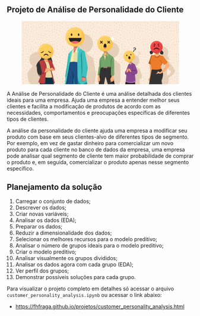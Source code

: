 ## Projeto de Análise de Personalidade do Cliente


<figure>
  <img src="./imagens/Blog_Banner.jpg " alt="Figura 1" />
</figure>

A Análise de Personalidade do Cliente é uma análise detalhada dos clientes ideais para uma empresa. Ajuda uma empresa a entender melhor seus clientes e facilita a modificação de produtos de acordo com as necessidades, comportamentos e preocupações específicas de diferentes tipos de clientes.

A análise da personalidade do cliente ajuda uma empresa a modificar seu produto com base em seus clientes-alvo de diferentes tipos de segmento. Por exemplo, em vez de gastar dinheiro para comercializar um novo produto para cada cliente no banco de dados da empresa, uma empresa pode analisar qual segmento de cliente tem maior probabilidade de comprar o produto e, em seguida, comercializar o produto apenas nesse segmento específico.

## Planejamento da solução
1. Carregar o conjunto de dados;
2. Descrever os dados;
3. Criar novas variáveis;
4. Analisar os dados (EDA);
5. Preparar os dados;
6. Reduzir a dimensionalidade dos dados;
7. Selecionar os melhores recursos para o modelo preditivo;
8. Analisar o número de grupos ideais para o modelo preditivo;
9. Criar o modelo preditivo;
10. Analisar visualmente os grupos divididos;
11. Analisar os dados agora com cada grupo (EDA);
12. Ver perfil dos grupos;
13. Demonstrar possíveis soluções para cada grupo.

Para visualizar o projeto completo em detalhes só acessar o arquivo `customer_personality_analysis.ipynb` ou acessar o link abaixo:

* https://fhfraga.github.io/projetos/customer_personality_analysis.html